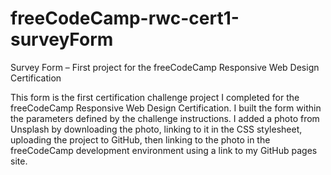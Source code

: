 # freeCodeCamp-rwc-cert1-surveyForm
Survey Form – First project for the freeCodeCamp Responsive Web Design Certification

This form is the first certification challenge project I completed for the freeCodeCamp Responsive Web Design Certification. I built the form within the parameters defined by the challenge instructions. I added a photo from Unsplash by downloading the photo, linking to it in the CSS stylesheet, uploading the project to GitHub, then linking to the photo in the freeCodeCamp development environment using a link to my GitHub pages site.
